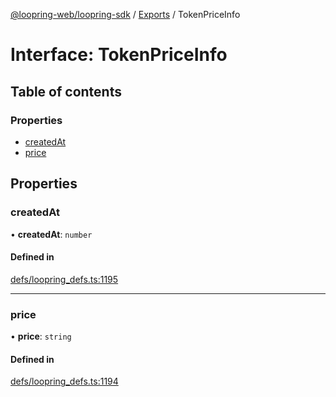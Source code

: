 [@loopring-web/loopring-sdk](../README.md) / [Exports](../modules.md) / TokenPriceInfo

# Interface: TokenPriceInfo

## Table of contents

### Properties

- [createdAt](TokenPriceInfo.md#createdat)
- [price](TokenPriceInfo.md#price)

## Properties

### createdAt

• **createdAt**: `number`

#### Defined in

[defs/loopring_defs.ts:1195](https://github.com/Loopring/loopring_sdk/blob/427d9da/src/defs/loopring_defs.ts#L1195)

___

### price

• **price**: `string`

#### Defined in

[defs/loopring_defs.ts:1194](https://github.com/Loopring/loopring_sdk/blob/427d9da/src/defs/loopring_defs.ts#L1194)
